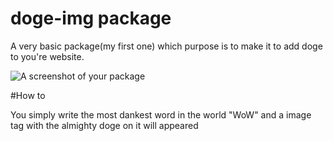 # doge-img package

A very basic package(my first one) which purpose is to make it to add doge to you're website.

![A screenshot of your package](atom://doge-img/res/pic.png)


#How to

You simply write the most dankest word in the world "WoW" and a image tag with the almighty doge on it will appeared
